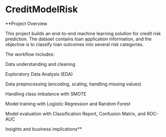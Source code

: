 # CreditModelRisk
**Project Overview

This project builds an end-to-end machine learning solution for credit risk prediction. The dataset contains loan application information, and the objective is to classify loan outcomes into several risk categories.

The workflow includes:

Data understanding and cleaning

Exploratory Data Analysis (EDA)

Data preprocessing (encoding, scaling, handling missing values)

Handling class imbalance with SMOTE

Model training with Logistic Regression and Random Forest

Model evaluation with Classification Report, Confusion Matrix, and ROC-AUC

Insights and business implications**
